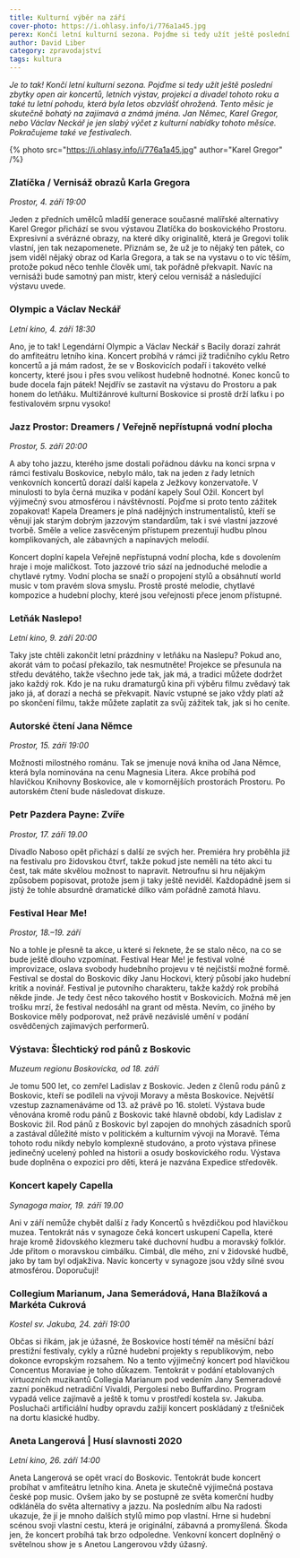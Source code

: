 ```yaml
---
title: Kulturní výběr na září
cover-photo: https://i.ohlasy.info/i/776a1a45.jpg
perex: Končí letní kulturní sezona. Pojďme si tedy užít ještě poslední zbytky open air koncertů, letních výstav, projekcí a divadel tohoto roku a také tu letní pohodu, která byla letos obzvlášť ohrožená. Jan Němec, Karel Gregor, nebo Václav Neckář je jen slabý výčet z kulturní nabídky tohoto měsíce.
author: David Liber
category: zpravodajství
tags: kultura
---
```


*Je to tak! Končí letní kulturní sezona. Pojďme si tedy užít ještě poslední zbytky open air koncertů, letních výstav, projekcí a divadel tohoto roku a také tu letní pohodu, která byla letos obzvlášť ohrožená. Tento měsíc je skutečně bohatý na zajímavá a známá jména. Jan Němec, Karel Gregor, nebo Václav Neckář je jen slabý výčet z kulturní nabídky tohoto měsíce. Pokračujeme také ve festivalech.*

{% photo src="https://i.ohlasy.info/i/776a1a45.jpg" author="Karel Gregor" /%}

### Zlatíčka / Vernisáž obrazů Karla Gregora

*Prostor, 4. září 19:00*

Jeden z předních umělců mladší generace současné malířské alternativy Karel Gregor přichází se svou výstavou Zlatíčka do boskovického Prostoru. Expresivní a svérázné obrazy, na které díky originalitě, která je Gregovi tolik vlastní, jen tak nezapomenete. Přiznám se, že už je to nějaký ten pátek, co jsem viděl nějaký obraz od Karla Gregora, a tak se na vystavu o to víc těším, protože pokud něco tenhle člověk umí, tak pořádně překvapit. Navíc na vernisáži bude samotný pan mistr, který celou vernisáž a následující výstavu uvede.

### Olympic a Václav Neckář

*Letní kino, 4. září 18:30*

Ano, je to tak! Legendární Olympic a Václav Neckář s Bacily dorazí zahrát do amfiteátru letního kina. Koncert probíhá v rámci již tradičního cyklu Retro koncertů a já mám radost, že se v Boskovicích podaří i takovéto velké koncerty, které jsou i přes svou velikost hudebně hodnotné. Konec konců to bude docela fajn pátek! Nejdřív se zastavit na výstavu do Prostoru a pak honem do letňáku. Multižánrové kulturní Boskovice si prostě drží laťku i po festivalovém srpnu vysoko!

### Jazz Prostor: Dreamers / Veřejně nepřístupná vodní plocha

*Prostor, 5. září 20:00*

A aby toho jazzu, kterého jsme dostali pořádnou dávku na konci srpna v rámci festivalu Boskovice, nebylo málo, tak na jeden z řady letních venkovních koncertů dorazí další kapela z Ježkovy konzervatoře. V minulosti to byla černá muzika v podání kapely Soul Ožil. Koncert byl výjimečný svou atmosférou i návštěvností. Pojďme si proto tento zážitek zopakovat! Kapela Dreamers je plná nadějných instrumentalistů, kteří se věnují jak starým dobrým jazzovým standardům, tak i své vlastní jazzové tvorbě. Směle a velice zasvěceným přístupem prezentují hudbu plnou komplikovaných, ale zábavných a napínavých melodií. 

Koncert doplní kapela Veřejně nepřístupná vodní plocha, kde s dovolením hraje i moje maličkost. Toto jazzové trio sází na jednoduché melodie a chytlavé rytmy. Vodní plocha se snaží o propojení stylů a obsáhnutí world music v tom pravém slova smyslu. Prostě prosté melodie, chytlavé kompozice a hudební plochy, které jsou veřejnosti přece jenom přístupné.

### Letňák Naslepo!

*Letní kino, 9. září 20:00*

Taky jste chtěli zakončit letní prázdniny v letňáku na Naslepu? Pokud ano, akorát vám to počasí překazilo, tak nesmutněte! Projekce se přesunula na středu devátého, takže všechno jede tak, jak má, a tradici můžete dodržet jako každý rok. Kdo je na ruku dramaturgů kina při výběru filmu zvědavý tak jako já, ať dorazí a nechá se překvapit. Navíc vstupné se jako vždy platí až po skončení filmu, takže můžete zaplatit za svůj zážitek tak, jak si ho ceníte.

### Autorské čtení Jana Němce

*Prostor, 15. září 19:00*

Možnosti milostného románu. Tak se jmenuje nová kniha od Jana Němce, která byla nominována na cenu Magnesia Litera. Akce probíhá pod hlavičkou Knihovny Boskovice, ale v komornějších prostorách Prostoru. Po autorském čtení bude následovat diskuze.

### Petr Pazdera Payne: Zvíře

*Prostor, 17. září 19.00*

Divadlo Naboso opět přichází s další ze svých her. Premiéra hry proběhla již na festivalu pro židovskou čtvrť, takže pokud jste neměli na této akci tu čest, tak máte skvělou možnost to napravit. Netroufnu si hru nějakým způsobem popisovat, protože jsem ji taky ještě neviděl. Každopádně jsem si jistý že tohle absurdně dramatické dílko vám pořádně zamotá hlavu.

### Festival Hear Me!

*Prostor, 18.–19. září*

No a tohle je přesně ta akce, u které si řeknete, že se stalo něco, na co se bude ještě dlouho vzpomínat. Festival Hear Me! je festival volné improvizace, oslava svobody hudebního projevu v té nejčistší možné formě. Festival se dostal do Boskovic díky Janu Hockovi, který působí jako hudební kritik a novinář. Festival je putovního charakteru, takže každý rok probíhá někde jinde. Je tedy čest něco takového hostit v Boskovicích. Možná mě jen trošku mrzí, že festival nedosáhl na grant od města. Nevím, co jiného by Boskovice měly podporovat, než právě nezávislé umění v podání osvědčených zajímavých performerů.

### Výstava: Šlechtický rod pánů z Boskovic

*Muzeum regionu Boskovicka, od 18. září*

Je tomu 500 let, co zemřel Ladislav z Boskovic. Jeden z členů rodu pánů z Boskovic, kteří se podíleli na vývoji Moravy a města Boskovice. Největší vzestup zaznamenáváme od 13. až právě po 16. století. Výstava bude věnována kromě rodu pánů z Boskovic také hlavně období, kdy Ladislav z Boskovic žil. Rod pánů z Boskovic byl zapojen do mnohých zásadních sporů a zastával důležité místo v politickém a kulturním vývoji na Moravě. Téma tohoto rodu nikdy nebylo komplexně studováno, a proto výstava přinese jedinečný ucelený pohled na historii a osudy boskovického rodu. Výstava bude doplněna o expozici pro děti, která je nazvána Expedice středověk.

### Koncert kapely Capella

*Synagoga maior, 19. září 19.00*

Ani v září nemůže chybět další z řady Koncertů s hvězdičkou pod hlavičkou muzea. Tentokrát nás v synagoze čeká koncert uskupení Capella, které hraje kromě židovského klezmeru také duchovní hudbu a moravský folklór. Jde přitom o moravskou cimbálku. Cimbál, dle mého, zní v židovské hudbě, jako by tam byl odjakživa. Navíc koncerty v synagoze jsou vždy silné svou atmosférou. Doporučuji!

### Collegium Marianum, Jana Semerádová, Hana Blažíková a Markéta Cukrová

*Kostel sv. Jakuba, 24. září 19:00*

Občas si říkám, jak je úžasné, že Boskovice hostí téměř na měsíční bází prestižní festivaly, cykly a různé hudební projekty s republikovým, nebo dokonce evropským rozsahem. No a tento výjimečný koncert pod hlavičkou Concentus Moraviae je toho důkazem. Tentokrát v podání etablovaných virtuozních muzikantů Collegia Marianum pod vedením Jany Semeradové zazní poněkud netradiční Vivaldi, Pergolesi nebo Buffardino. Program vypadá velice zajímavě a ještě k tomu v prostředí kostela sv. Jakuba. Posluchači artificiální hudby opravdu zažijí koncert poskládaný z třešniček na dortu klasické hudby.

### Aneta Langerová | Husí slavnosti 2020

*Letní kino, 26. září 14:00*

Aneta Langerová se opět vrací do Boskovic. Tentokrát bude koncert probíhat v amfiteátru letního kina. Aneta je skutečně výjimečná postava české pop music. Ovšem jako by se postupně ze světa komerční hudby odkláněla do světa alternativy a jazzu. Na posledním albu Na radosti ukazuje, že jí je mnoho dalších stylů mimo pop vlastní. Hrne si hudební scénou svoji vlastní cestu, která je originální, zábavná a promyšlená. Škoda jen, že koncert probíhá tak brzo odpoledne. Venkovní koncert doplněný o světelnou show je s Anetou Langerovou vždy úžasný.
